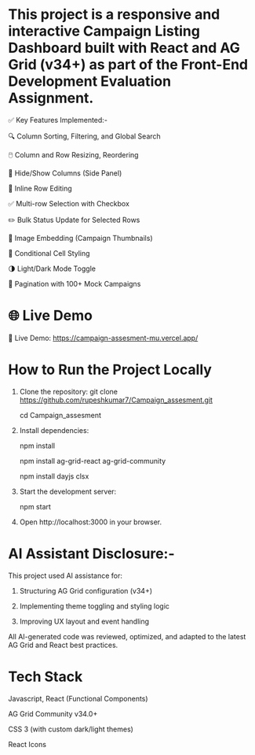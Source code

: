 # This project is a responsive and interactive Campaign Listing Dashboard built with React and AG Grid (v34+) as part of the Front-End Development Evaluation Assignment.

✅ Key Features Implemented:-

🔍 Column Sorting, Filtering, and Global Search

🖱️ Column and Row Resizing, Reordering

📑 Hide/Show Columns (Side Panel)

📝 Inline Row Editing

✅ Multi-row Selection with Checkbox

✏️ Bulk Status Update for Selected Rows

📸 Image Embedding (Campaign Thumbnails)

🎨 Conditional Cell Styling

🌗 Light/Dark Mode Toggle

📄 Pagination with 100+ Mock Campaigns


# 🌐 Live Demo

🔗 Live Demo: https://campaign-assesment-mu.vercel.app/

# How to Run the Project Locally
1. Clone the repository:
   git clone https://github.com/rupeshkumar7/Campaign_assesment.git
  
   cd Campaign_assesment

2. Install dependencies:

   npm install
  
   npm install ag-grid-react ag-grid-community
  
   npm install dayjs clsx

3. Start the development server:

   npm start

4. Open http://localhost:3000 in your browser.

# AI Assistant Disclosure:- 
This project used AI assistance for:

1. Structuring AG Grid configuration (v34+)

2. Implementing theme toggling and styling logic

3. Improving UX layout and event handling

All AI-generated code was reviewed, optimized, and adapted to the latest AG Grid and React best practices.

# Tech Stack
Javascript, React (Functional Components)

AG Grid Community v34.0+

CSS 3 (with custom dark/light themes)

React Icons